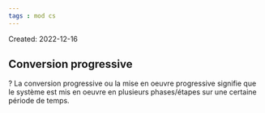 ```yaml
---
tags : mod cs
---
```

Created: 2022-12-16

## Conversion progressive
?
La conversion progressive ou la mise en oeuvre progressive signifie que le système est mis en oeuvre en plusieurs phases/étapes sur une certaine période de temps.